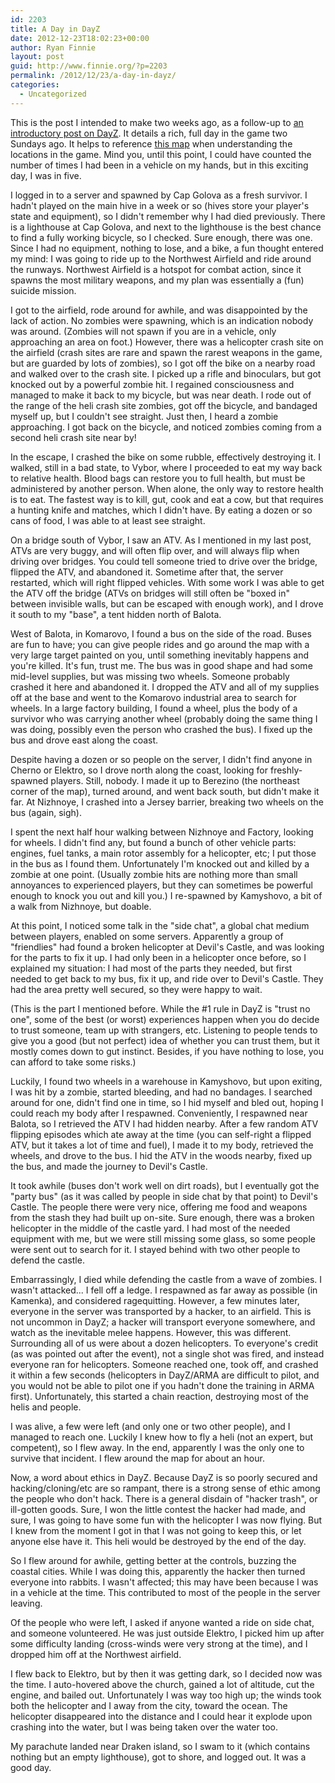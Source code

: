```yaml
---
id: 2203
title: A Day in DayZ
date: 2012-12-23T18:02:23+00:00
author: Ryan Finnie
layout: post
guid: http://www.finnie.org/?p=2203
permalink: /2012/12/23/a-day-in-dayz/
categories:
  - Uncategorized
---
```

This is the post I intended to make two weeks ago, as a follow-up to [an introductory post on DayZ](http://www.finnie.org/2012/12/10/dayz-will-consume-you/). It details a rich, full day in the game two Sundays ago. It helps to reference [this map](http://dayzdb.com/map) when understanding the locations in the game. Mind you, until this point, I could have counted the number of times I had been in a vehicle on my hands, but in this exciting day, I was in five.

I logged in to a server and spawned by Cap Golova as a fresh survivor. I hadn't played on the main hive in a week or so (hives store your player's state and equipment), so I didn't remember why I had died previously. There is a lighthouse at Cap Golova, and next to the lighthouse is the best chance to find a fully working bicycle, so I checked. Sure enough, there was one. Since I had no equipment, nothing to lose, and a bike, a fun thought entered my mind: I was going to ride up to the Northwest Airfield and ride around the runways. Northwest Airfield is a hotspot for combat action, since it spawns the most military weapons, and my plan was essentially a (fun) suicide mission.

I got to the airfield, rode around for awhile, and was disappointed by the lack of action. No zombies were spawning, which is an indication nobody was around. (Zombies will not spawn if you are in a vehicle, only approaching an area on foot.) However, there was a helicopter crash site on the airfield (crash sites are rare and spawn the rarest weapons in the game, but are guarded by lots of zombies), so I got off the bike on a nearby road and walked over to the crash site. I picked up a rifle and binoculars, but got knocked out by a powerful zombie hit. I regained consciousness and managed to make it back to my bicycle, but was near death. I rode out of the range of the heli crash site zombies, got off the bicycle, and bandaged myself up, but I couldn't see straight. Just then, I heard a zombie approaching. I got back on the bicycle, and noticed zombies coming from a second heli crash site near by!

In the escape, I crashed the bike on some rubble, effectively destroying it. I walked, still in a bad state, to Vybor, where I proceeded to eat my way back to relative health. Blood bags can restore you to full health, but must be administered by another person. When alone, the only way to restore health is to eat. The fastest way is to kill, gut, cook and eat a cow, but that requires a hunting knife and matches, which I didn't have. By eating a dozen or so cans of food, I was able to at least see straight.

On a bridge south of Vybor, I saw an ATV. As I mentioned in my last post, ATVs are very buggy, and will often flip over, and will always flip when driving over bridges. You could tell someone tried to drive over the bridge, flipped the ATV, and abandoned it. Sometime after that, the server restarted, which will right flipped vehicles. With some work I was able to get the ATV off the bridge (ATVs on bridges will still often be "boxed in" between invisible walls, but can be escaped with enough work), and I drove it south to my "base", a tent hidden north of Balota.

West of Balota, in Komarovo, I found a bus on the side of the road. Buses are fun to have; you can give people rides and go around the map with a very large target painted on you, until something inevitably happens and you're killed. It's fun, trust me. The bus was in good shape and had some mid-level supplies, but was missing two wheels. Someone probably crashed it here and abandoned it. I dropped the ATV and all of my supplies off at the base and went to the Komarovo industrial area to search for wheels. In a large factory building, I found a wheel, plus the body of a survivor who was carrying another wheel (probably doing the same thing I was doing, possibly even the person who crashed the bus). I fixed up the bus and drove east along the coast.

Despite having a dozen or so people on the server, I didn't find anyone in Cherno or Elektro, so I drove north along the coast, looking for freshly-spawned players. Still, nobody. I made it up to Berezino (the northeast corner of the map), turned around, and went back south, but didn't make it far. At Nizhnoye, I crashed into a Jersey barrier, breaking two wheels on the bus (again, sigh).

I spent the next half hour walking between Nizhnoye and Factory, looking for wheels. I didn't find any, but found a bunch of other vehicle parts: engines, fuel tanks, a main rotor assembly for a helicopter, etc; I put those in the bus as I found them. Unfortunately I'm knocked out and killed by a zombie at one point. (Usually zombie hits are nothing more than small annoyances to experienced players, but they can sometimes be powerful enough to knock you out and kill you.) I re-spawned by Kamyshovo, a bit of a walk from Nizhnoye, but doable.

At this point, I noticed some talk in the "side chat", a global chat medium between players, enabled on some servers. Apparently a group of "friendlies" had found a broken helicopter at Devil's Castle, and was looking for the parts to fix it up. I had only been in a helicopter once before, so I explained my situation: I had most of the parts they needed, but first needed to get back to my bus, fix it up, and ride over to Devil's Castle. They had the area pretty well secured, so they were happy to wait.

(This is the part I mentioned before. While the #1 rule in DayZ is "trust no one", some of the best (or worst) experiences happen when you do decide to trust someone, team up with strangers, etc. Listening to people tends to give you a good (but not perfect) idea of whether you can trust them, but it mostly comes down to gut instinct. Besides, if you have nothing to lose, you can afford to take some risks.)

Luckily, I found two wheels in a warehouse in Kamyshovo, but upon exiting, I was hit by a zombie, started bleeding, and had no bandages. I searched around for one, didn't find one in time, so I hid myself and bled out, hoping I could reach my body after I respawned. Conveniently, I respawned near Balota, so I retrieved the ATV I had hidden nearby. After a few random ATV flipping episodes which ate away at the time (you can self-right a flipped ATV, but it takes a lot of time and fuel), I made it to my body, retrieved the wheels, and drove to the bus. I hid the ATV in the woods nearby, fixed up the bus, and made the journey to Devil's Castle.

It took awhile (buses don't work well on dirt roads), but I eventually got the "party bus" (as it was called by people in side chat by that point) to Devil's Castle. The people there were very nice, offering me food and weapons from the stash they had built up on-site. Sure enough, there was a broken helicopter in the middle of the castle yard. I had most of the needed equipment with me, but we were still missing some glass, so some people were sent out to search for it. I stayed behind with two other people to defend the castle.

Embarrassingly, I died while defending the castle from a wave of zombies. I wasn't attacked... I fell off a ledge. I respawned as far away as possible (in Kamenka), and considered ragequitting. However, a few minutes later, everyone in the server was transported by a hacker, to an airfield. This is not uncommon in DayZ; a hacker will transport everyone somewhere, and watch as the inevitable melee happens. However, this was different. Surrounding all of us were about a dozen helicopters. To everyone's credit (as was pointed out after the event), not a single shot was fired, and instead everyone ran for helicopters. Someone reached one, took off, and crashed it within a few seconds (helicopters in DayZ/ARMA are difficult to pilot, and you would not be able to pilot one if you hadn't done the training in ARMA first). Unfortunately, this started a chain reaction, destroying most of the helis and people.

I was alive, a few were left (and only one or two other people), and I managed to reach one. Luckily I knew how to fly a heli (not an expert, but competent), so I flew away. In the end, apparently I was the only one to survive that incident. I flew around the map for about an hour.

Now, a word about ethics in DayZ. Because DayZ is so poorly secured and hacking/cloning/etc are so rampant, there is a strong sense of ethic among the people who don't hack. There is a general disdain of "hacker trash", or ill-gotten goods. Sure, I won the little contest the hacker had made, and sure, I was going to have some fun with the helicopter I was now flying. But I knew from the moment I got in that I was not going to keep this, or let anyone else have it. This heli would be destroyed by the end of the day.

So I flew around for awhile, getting better at the controls, buzzing the coastal cities. While I was doing this, apparently the hacker then turned everyone into rabbits. I wasn't affected; this may have been because I was in a vehicle at the time. This contributed to most of the people in the server leaving.

Of the people who were left, I asked if anyone wanted a ride on side chat, and someone volunteered. He was just outside Elektro, I picked him up after some difficulty landing (cross-winds were very strong at the time), and I dropped him off at the Northwest airfield.

I flew back to Elektro, but by then it was getting dark, so I decided now was the time. I auto-hovered above the church, gained a lot of altitude, cut the engine, and bailed out. Unfortunately I was way too high up; the winds took both the helicopter and I away from the city, toward the ocean. The helicopter disappeared into the distance and I could hear it explode upon crashing into the water, but I was being taken over the water too.

My parachute landed near Draken island, so I swam to it (which contains nothing but an empty lighthouse), got to shore, and logged out. It was a good day.